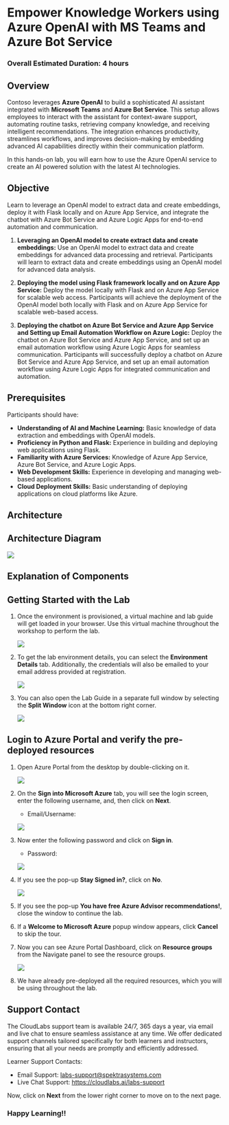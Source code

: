 # Empower Knowledge Workers using Azure OpenAI with MS Teams and Azure Bot Service

### Overall Estimated Duration: 4 hours

## Overview

Contoso leverages **Azure OpenAI** to build a sophisticated AI assistant integrated with **Microsoft Teams** and **Azure Bot Service**. This setup allows employees to interact with the assistant for context-aware support, automating routine tasks, retrieving company knowledge, and receiving intelligent recommendations. The integration enhances productivity, streamlines workflows, and improves decision-making by embedding advanced AI capabilities directly within their communication platform.

In this hands-on lab, you will earn how to use the Azure OpenAI service to create an AI powered solution with the latest AI technologies.

## Objective

Learn to leverage an OpenAI model to extract data and create embeddings, deploy it with Flask locally and on Azure App Service, and integrate the chatbot with Azure Bot Service and Azure Logic Apps for end-to-end automation and communication.

1. **Leveraging an OpenAI model to create extract data and create embeddings:** Use an OpenAI model to extract data and create embeddings for advanced data processing and retrieval. Participants will learn to extract data and create embeddings using an OpenAI model for advanced data analysis.

1. **Deploying the model using Flask framework locally and on Azure App Service:** Deploy the model locally with Flask and on Azure App Service for scalable web access. Participants will achieve the deployment of the OpenAI model both locally with Flask and on Azure App Service for scalable web-based access.

1. **Deploying the chatbot on Azure Bot Service and Azure App Service and Setting up Email Automation Workflow on Azure Logic:** Deploy the chatbot on Azure Bot Service and Azure App Service, and set up an email automation workflow using Azure Logic Apps for seamless communication. Participants will successfully deploy a chatbot on Azure Bot Service and Azure App Service, and set up an email automation workflow using Azure Logic Apps for integrated communication and automation.

## Prerequisites

Participants should have:

- **Understanding of AI and Machine Learning:** Basic knowledge of data extraction and embeddings with OpenAI models.
- **Proficiency in Python and Flask:** Experience in building and deploying web applications using Flask.
- **Familiarity with Azure Services:** Knowledge of Azure App Service, Azure Bot Service, and Azure Logic Apps.
- **Web Development Skills:** Experience in developing and managing web-based applications.
- **Cloud Deployment Skills:** Basic understanding of deploying applications on cloud platforms like Azure.

## Architecture

## Architecture Diagram

![](Images/diagram.png)

## Explanation of Components

## Getting Started with the Lab

1. Once the environment is provisioned, a virtual machine and lab guide will get loaded in your browser. Use this virtual machine throughout the workshop to perform the lab.

    ![](Images/getting.png)

1. To get the lab environment details, you can select the **Environment Details** tab. Additionally, the credentials will also be emailed to your email address provided at registration.

    ![](Images/envdetails.png)
    
1. You can also open the Lab Guide in a separate full window by selecting the **Split Window** icon at the bottom right corner.

    ![](Images/split.png) 
    
    
## Login to Azure Portal and verify the pre-deployed resources

1. Open Azure Portal from the desktop by double-clicking on it.
    
   ![](Images/azureportal.png)
   
2. On the **Sign into Microsoft Azure** tab, you will see the login screen, enter the following username, and, then click on **Next**.

   * Email/Username: <inject key="AzureAdUserEmail"></inject>

   ![](https://github.com/CloudLabsAI-Azure/AIW-SAP-on-Azure/raw/main/media/M2-Ex1-portalsignin-1.png?raw=true)

3. Now enter the following password and click on **Sign in**. 

   * Password: <inject key="AzureAdUserPassword"></inject>

   ![](https://github.com/CloudLabsAI-Azure/AIW-SAP-on-Azure/blob/main/media/M2-Ex1-portalsignin-2.png?raw=true)

4. If you see the pop-up **Stay Signed in?**, click on **No**.

   ![](https://github.com/CloudLabsAI-Azure/AIW-SAP-on-Azure/raw/main/media/M2-Ex1-portalsignin-3.png?raw=true)

5. If you see the pop-up **You have free Azure Advisor recommendations!**, close the window to continue the lab.

6. If a **Welcome to Microsoft Azure** popup window appears, click **Cancel** to skip the tour.

7. Now you can see Azure Portal Dashboard, click on **Resource groups** from the Navigate panel to see the resource groups.

   ![](https://github.com/CloudLabsAI-Azure/AIW-SAP-on-Azure/blob/main/media/M2-Ex1-rg.png?raw=true)
 
8. We have already pre-deployed all the required resources, which you will be using throughout the lab.
 
## Support Contact
 
The CloudLabs support team is available 24/7, 365 days a year, via email and live chat to ensure seamless assistance at any time. We offer dedicated support channels tailored specifically for both learners and instructors, ensuring that all your needs are promptly and efficiently addressed.

Learner Support Contacts:
- Email Support: labs-support@spektrasystems.com
- Live Chat Support: https://cloudlabs.ai/labs-support

Now, click on **Next** from the lower right corner to move on to the next page.

### Happy Learning!!

